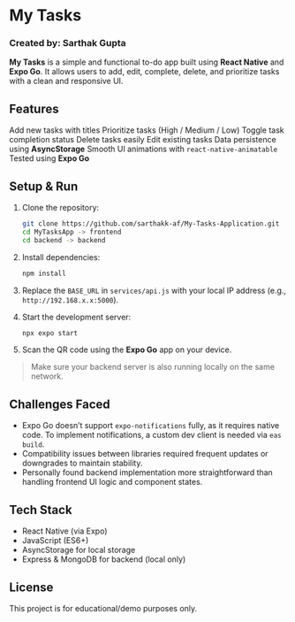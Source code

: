 #  My Tasks

### Created by: Sarthak Gupta

**My Tasks** is a simple and functional to-do app built using **React Native** and **Expo Go**. It allows users to add, edit, complete, delete, and prioritize tasks with a clean and responsive UI.



##  Features

  Add new tasks with titles
  Prioritize tasks (High / Medium / Low)
  Toggle task completion status
  Delete tasks easily
  Edit existing tasks
  Data persistence using **AsyncStorage**
  Smooth UI animations with `react-native-animatable`
  Tested using **Expo Go**


##  Setup & Run

1. Clone the repository:
   ```bash
   git clone https://github.com/sarthakk-af/My-Tasks-Application.git
   cd MyTasksApp -> frontend
   cd backend -> backend 
   ```

2. Install dependencies:
   ```bash
   npm install
   ```

3. Replace the `BASE_URL` in `services/api.js` with your local IP address (e.g., `http://192.168.x.x:5000`).

4. Start the development server:
   ```bash
   npx expo start
   ```

5. Scan the QR code using the **Expo Go** app on your device.

>  Make sure your backend server is also running locally on the same network.



##  Challenges Faced

- Expo Go doesn’t support `expo-notifications` fully, as it requires native code. To implement notifications, a custom dev client is needed via `eas build`.
- Compatibility issues between libraries required frequent updates or downgrades to maintain stability.
- Personally found backend implementation more straightforward than handling frontend UI logic and component states.



##  Tech Stack

- React Native (via Expo)
- JavaScript (ES6+)
- AsyncStorage for local storage
- Express & MongoDB for backend (local only)


##  License

This project is for educational/demo purposes only.
